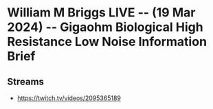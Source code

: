 # William M Briggs LIVE -- (19 Mar 2024) -- Gigaohm Biological High Resistance Low Noise Information Brief

## Streams
- https://twitch.tv/videos/2095365189

